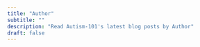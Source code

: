 ```yaml
---
title: "Author"
subtitle: ""
description: "Read Autism-101's latest blog posts by Author"
draft: false
---
```


